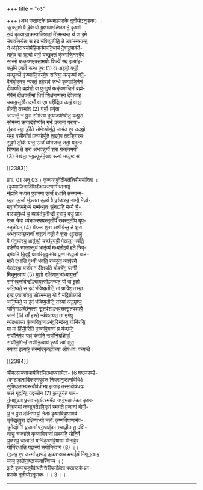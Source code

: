 +++
title = "०३"

+++
(अथ षष्ठाष्टके प्रथमप्रपाठके तृतीयोऽनुवाकः) ।  
ऋ॒क्सा॒मे वै दे॒वेभ्यो॑ य॒ज्ञायाऽति॑ष्ठमाने॒ कृष्णो॑  
रू॒पं कृ॒त्वाऽप॒क्रम्या॑तिष्ठतां॒ ते॑ऽमन्यन्त॒ यं वा इ॒मे  
उ॑पावर्त्स्यतः स इदं भ॑विष्य॒तीति॒ ते उपा॑मन्त्रयन्त॒  
ते अ॑होरात्रयो॑र्महि॒मान॑मपनि॒धाय॑ दे॒वानु॒पाव॑र्ते-  
तामे॒ष वा ऋ॒चो वर्णो॒ यच्छु॒क्लं कृ॑ष्णाजि॒नस्यै॒ष  
सान्मो यत्कृ॒ष्णमृ॑क्सा॒मयोः शिल्पे॑ स्थ॒ इत्या॑ह-  
र्क्सा॒मे ए॒वाव॑ रून्ध ए॒षः (1) वा अह्र्नो॒ वर्णो॒  
यच्छु॒क्लं कृ॑ष्णाजि॒नस्यै॒ष रात्रिया॒ यत्कृष्णं यदे॒-  
वैन॑यो॒स्तत्र॒ न्य॑क्तं॒ तदे॒वाव॑ रून्धे कृष्णाजि॒नेन॑  
दीक्षयति॒ ब्रह्म॑णो॒ वा ए॒तद्रु॒पं यत्कृ॑ष्णाजि॒नं ब्रह्म॑-  
णे॒वैंन॑ दीक्षयती॒मां धियँ॒ शिक्ष॑माणस्य दे॒वेत्या॑ह  
यथाय॒जुरेवैतद्रर्भो वा एष यद्दी॑क्षि॒त उल्बं॒ वासः॒  
प्रोर्ण॑ते॒ तस्मा॑त् (2) गर्भाः॒ प्रवृ॑ता  
जायन्ते॒ न पु॒रा सोम॑स्य क्र॒यादपो॑र्ण्वीत॒ यत्पु॒रा  
सोम॑स्य क्र॒याद॑पोर्ण्वीत॒ गर्भः॑ प्र॒जानां परा॒पा-  
तु॑काः स्युः क्री॒ते सोमेऽपो॑र्णुते॒ जाय॑त ए॒व तदथो॒  
यथा॒ वसी॑याँसं प्रत्यपोर्णु॒ते ता॒द्दगे॒व तदङ्गि॑रसः  
सुव॒र्ग॑ लो॒कं यन्त॒ ऊर्जं व्य॑भजन्त॒ ततो॒ यद॒त्य-  
शि॑ष्यत॒ ते श॒रा अ॑भव॒न्नूर्ग्वै श॒रा यच्छ॑र॒मयी॑  
(3) मेख॑ला॒ भव॒त्यूर्ज॑मे॒वाव॑ रून्धे मध्य॒मः सं

[[2383]]

प्रपा. 01 अनु 03 ) कृष्णयजुर्वेदीयतैत्तिरीयसंहिता ।  
(कृष्णाजिनादिभिर्दी॑क्षाकरणाभिधानम्)  
न॑ह्यति मध्य॒त ए॒वास्मा॒ ऊर्जं॑ दधाति॒ तस्मा॑न्म-  
ध्य॒त ऊ॒र्जा भु॑ञ्जत ऊ॒र्ध्वं वै प॒रू॑षस्य॒ नाम्यै॒ मेध्य॑-  
मवा॒चीन॑ममे॒ध्यं यन्म॑ध्य॒तः सं॒नह्य॑ति॒ मेध्यै चै॒-  
वास्या॑मे॒ध्यं च॒ व्यावंर्तय॒तीन्द्रों वृ॒त्राय॒ वज्रं॒ प्राह॑-  
र॒त्स त्रे॒घा व्य॑भव॒त्स्फ्यस्तृतींयँ र॒थस्तृतींय यूप॒-  
स्तृती॑यम् (4) येंऽन्तः श॒रा अशी॑र्यन्त॒ ते श॒रा  
अ॑भव॒न्तच्छ॒राणाँ॑ शर॒त्वं वज्रो॒ वै श॒राः क्षुत्खलु॒  
वै म॑नुष्य॑स्य॒ भ्रातु॑व्यो॒ यच्छ॑र॒मयी॒ मेख॑ला॒ भव॑ति॒  
वज्रे॑णैव सा॒क्षात्क्षुधं॒ भ्रातृ॑व्यं मध्य॒तोऽपं हते त्रि॒वृ-  
द्भ॑वति त्रि॒वृद्वै प्राणस्त्रि॒वृत॑मेव प्रा॒णं म॑ध्य॒तो यज॑-  
माने दधाति पृ॒थ्वी भ॑वति॒ रज्जू॑नां॒ व्यावृ॑त्त्यै  
मेख॑लया॒ यज॑मानं दीक्षयति योक्त्रे॑ण॒ पत्नी॑  
मिथुन॒त्वाय॑ (5) य॒ज्ञो दक्षि॑णाम॒भ्य॑ध्याय॒त्ताँ  
सम॑भव॒त्तदिन्द्रो॑ऽचाय॒त्सो॑ऽमन्यत॒ यो वा इ॒तो  
ज॑नि॒ष्यते॒ स इ॒दं भ॑विष्य॒तीति॒ तां प्रावि॑श॒त्तस्या॒  
इन्द्र॑ ए॒वाजा॑यत॒ सो॑ऽमन्यत॒ यो वै मदि॒तोऽप॑रो  
जनि॒ष्यते॒ स इ॒दं भ॑विष्य॒तीति॒ तस्या॑ अनु॒मृश्य॒  
योनि॒माऽच्छि॑न॒त्सा सू॒तव॑शाऽभव॒त्तत्सू॒तवशायै॒  
जन्म॑ (6) ताँ हस्ते॒ न्य॑वेष्टयत॒ तां मृगेषु  
न्य॑दधात्सा कृ॑ष्णविषा॒णाऽभ॑व॒दिन्द॑स्य॒ योनि॑रसि॒  
मा मा॑ हिँसी॒रिति॑ कृष्णवि॒षाणां प्र य॑च्छति॒  
सयो॑निमे॒व यज्ञं॒ क॑रोति॒ सयो॑निं॒दक्षि॑णाँ॒  
सयो॑नि॒मिन्द्रँ॑ सयोनि॒त्वाय॑ कृ॒ष्यै त्वा॑ सुस॒-  
स्याया॒ इत्या॑ह॒ तस्मा॑दकृष्टप॒च्या ओष॑धयः पच्यन्ते

[[2384]]

श्रीमत्सायणाचार्यविरचितभाष्यसमेता- (6 षष्ठकाण्डै-  
(दण्डादानादिकरणपूर्वक नियमानुष्ठानविधिः)  
सुपिप्प॒लाभ्यस्त्वौप॑धीभ्य॒ इत्या॑ह तस्मा॒दोष॑धयः॒  
फलं॑ गृह्नन्ति॒ यद्वस्ते॑न (7) क॒ण्डू॒येत॑ पाम-  
नं॒भावु॑काः प्र॒जाः स्यु॒र्यत्स्मये॑त नग्नं॒भआउ॑काः कृष्ण-  
विषा॒णया॑ कण्डूयतेऽपि॒गृह्म॑ स्मयते प्र॒जानां॑ गोपी॒-  
य॒ न पु॒रा दक्षि॑णाम्यो॒ नेतोः॑ कृष्णविषा॒णामव॑  
चृते॒द्यत्पु॒रा दक्षि॑णाभ्यो॒ नतोः॑ कृष्णविषा॒णाम॑व-  
चृ॒तेद्योनिः॑ प्र॒जानां॑ परा॒पातु॑का स्यान्नी॒तासु॒ दक्षि॑-  
णासु॒ चात्वा॑ले कृष्णाविषाणा॑ प्रास्य॑ति॒ योनि॒र्वै  
य॒ज्ञस्य॒ चात्वा॑लं यनिः॑कृष्णवि॒षाणा योना॑वे॒व  
योनिं॑दधाति य॒ज्ञस्य॑ सयोनि॒त्वाय॑ (8) ।।  
(रू॒न्ध॒ ए॒ष तस्मा॑च्छ॒णई॒ ऊ॒फशअथऋथई॑यं मिथुन॒त्वाय॒  
जन्म॒ हस्ते॑ना॒ष्टाच॑त्वारिँशच्च । )  
इति कृष्णयजुर्वेदीयतैत्तिरीयसंहिता षष्ठाष्टके प्रम-  
प्रपाके तृतीयोऽनुवाकः ।। 3 ।।  
___________
